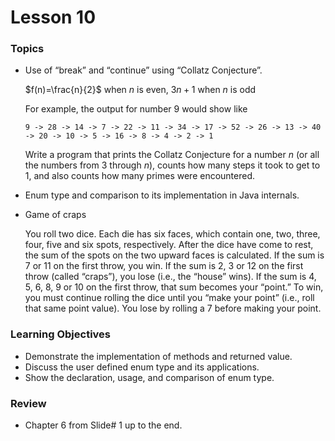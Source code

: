 # Lesson 10

### Topics
- Use of “break” and “continue” using “Collatz Conjecture”.

    $f(n)=\frac{n}{2}$ when $n$ is even, $3n+1$ when $n$ is odd
    
    For example, the output for number 9 would show like
    
    `9 -> 28 -> 14 -> 7 -> 22 -> 11 -> 34 -> 17 -> 52 -> 26 -> 13 -> 40 -> 20 -> 10 -> 5 -> 16 -> 8 -> 4 -> 2 -> 1`
    
    Write a program that prints the Collatz Conjecture for a number $n$ (or all the numbers from 3 through $n$), counts how many steps it took to get to 1, and also counts how many primes were encountered.

- Enum type and comparison to its implementation in Java internals.
- Game of craps
    
    You roll two dice. Each die has six faces, which contain one, two, three, four, five and six spots, respectively. After the dice have come to rest, the sum of the spots on the two upward faces is calculated. If the sum is 7 or 11 on the first throw, you win. If the sum is 2, 3 or 12 on the first throw (called “craps”), you lose (i.e., the “house” wins). If the sum is 4, 5, 6, 8, 9 or 10 on the first throw, that sum becomes your “point.” To win, you must continue rolling the dice until you “make your point” (i.e., roll that same point value). You lose by rolling a 7 before making your point.

### Learning Objectives
- Demonstrate the implementation of methods and returned value.
- Discuss the user defined enum type and its applications.
- Show the declaration, usage, and comparison of enum type.

### Review
- Chapter 6 from Slide# 1 up to the end.

